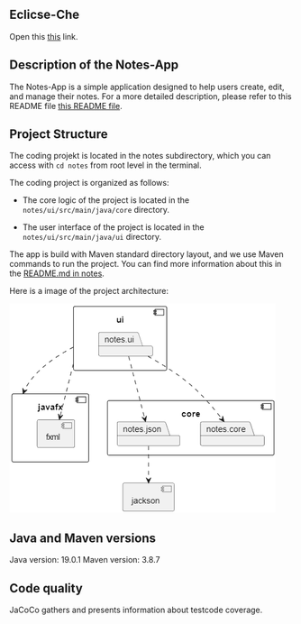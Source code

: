 ## Eclicse-Che
Open this [this](https://che.stud.ntnu.no/#https://gitlab.stud.idi.ntnu.no/it1901/groups-2023/gr2311/gr2311?new) link. 

## Description of the Notes-App


The Notes-App is a simple application designed to help users create, edit, and manage their notes. For a more detailed description, please refer to this README file [this README file](/notes/README.md).

## Project Structure


The coding projekt is located in the notes subdirectory, which you can access with `cd notes` from root level in the terminal. 

The coding project is organized as follows:

- The core logic of the project is located in the `notes/ui/src/main/java/core` directory.

- The user interface of the project is located in the `notes/ui/src/main/java/ui` directory.

The app is build with Maven standard directory layout, and we use Maven commands to run the project. You can find more information about this in the [README.md in notes](/notes/README.md).

Here is a image of the project architecture:

![Image Alt Text](docs/pictures/architecture.png)

## Java and Maven versions
Java version: 19.0.1
Maven version: 3.8.7

## Code quality
JaCoCo gathers and presents information about testcode coverage.